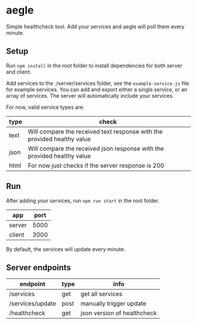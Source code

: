 # aegle
Simple healthcheck tool. Add your services and aegle will poll them every minute.

## Setup
Run `npm install` in the root folder to install dependencies for both server and client.

Add services to the ./server/services folder, see the `example-service.js` file for example services. You can add and export either a single service, or an array of services. The server will automatically include your services.

For now, valid service types are:

| type    | check |
|--------|------|
| text | Will compare the received text response with the provided healthy value |
| json | Will compare the received json response with the provided healthy value |
| html | For now just checks if the server response is 200 |

## Run
After adding your services, run `npm run start` in the root folder.

| app    | port |
|--------|------|
| server | 5000 |
| client | 3000 |

By default, the services will update every minute.

## Server endpoints
| endpoint         | type | info                        |
|------------------|------|-----------------------------|
| /services        | get  | get all services            |
| /services/update | post | manually trigger update     |
| /healthcheck     | get  | json version of healthcheck |
